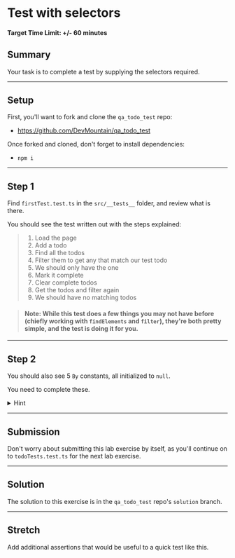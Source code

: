 # Test with selectors

#### Target Time Limit: +/- 60 minutes

## Summary

Your task is to complete a test by supplying the selectors required.

---

## Setup

First, you'll want to fork and clone the `qa_todo_test` repo:

- <a href="https://github.com/DevMountain/qa_todo_test" target="\blank">https://github.com/DevMountain/qa_todo_test</a>

Once forked and cloned, don't forget to install dependencies:

- `npm i`

---

## Step 1

Find `firstTest.test.ts` in the `src/__tests__` folder, and review what is
there.

You should see the test written out with the steps explained:

> 1. Load the page
> 1. Add a todo
> 1. Find all the todos
> 1. Filter them to get any that match our test todo
> 1. We should only have the one
> 1. Mark it complete
> 1. Clear complete todos
> 1. Get the todos and filter again
> 1. We should have no matching todos

> #### Note: While this test does a few things you may not have before (chiefly working with `findElements` and `filter`), they're both pretty simple, and the test is doing it for you.

---

## Step 2

You should also see 5 `By` constants, all initialized to `null`.

You need to complete these.

<details> <summary> Hint </summary>

For `todoLabel` and `todoComplete`, you can look in the test and see that the
test is looking for these elements FROM the todo element, so we only need a
unique selector from the `li.todo` element.

</details>

---

## Submission

Don't worry about submitting this lab exercise by itself, as you'll continue on
to `todoTests.test.ts` for the next lab exercise.

---

## Solution

The solution to this exercise is in the `qa_todo_test` repo's `solution` branch.

---

## Stretch

Add additional assertions that would be useful to a quick test like this.
